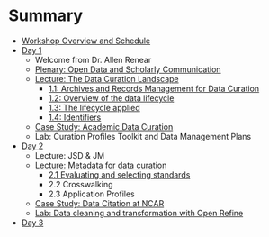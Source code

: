 # Summary

* [Workshop Overview and Schedule](README.md)
* [Day 1](Day_1/readme.md)
	* Welcome from Dr. Allen Renear
	* [Plenary: Open Data and Scholarly Communication](Day_1/Plenary/Day_1_Plenary_OpenData.md)
	* [Lecture: The Data Curation Landscape](Day_1/Lectures/Book/Day_1_Lecture_Introduction.md)
		* [1.1: Archives and Records Management for Data Curation](Day_1/Lectures/Book/Day_1_Lecture_Archives.md)
		* [1.2: Overview of the data lifecycle](Day_1/Lectures/Book/Day_1_Lecture_DC_LifeCycles.md)
		* [1.3: The lifecycle applied](Day_1/Lectures/Book/Day_1_Lecture_DC_LifeCycleApplied.md)
		* [1.4: Identifiers](Day_1/Lectures/Book/Day_1_Lecture_Identifiers.md)
	* [Case Study: Academic Data Curation](Day_1/Case_Study/Day_1_AcadDataCuration_CaseStudy.md)
	* Lab: Curation Profiles Toolkit and Data Management Plans
* [Day 2](Day_2/readme.md)
	* Lecture: JSD & JM
	* [Lecture: Metadata for data curation](Day_2/Day_2_Lectures/Day_2_Metadata_Introduction.md)
		* [2.1 Evaluating and selecting standards](Day_2/Day_2_Lectures/Day_2_MetadataAdaptation.md)
		* 2.2 Crosswalking
		* 2.3 Application Profiles
	* [Case Study: Data Citation at NCAR](Day_2/Case_Study/Day_2_Case_Study_DataCitation.md)
	* [Lab: Data cleaning and transformation with Open Refine](Day_2/Lab/README.md)
* [Day 3](Day_3/readme.md)
